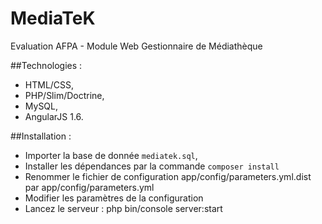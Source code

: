 MediaTeK
========

Evaluation AFPA - Module Web Gestionnaire de Médiathèque

##Technologies :

* HTML/CSS,
* PHP/Slim/Doctrine,
* MySQL,
* AngularJS 1.6.

##Installation :

* Importer la base de donnée `mediatek.sql`,
* Installer les dépendances par la commande `composer install`
* Renommer le fichier de configuration app/config/parameters.yml.dist par app/config/parameters.yml
* Modifier les paramètres de la configuration
* Lancez le serveur : php bin/console server:start
